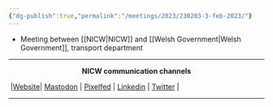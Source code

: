 ```yaml
---
{"dg-publish":true,"permalink":"/meetings/2023/230203-3-feb-2023/"}
---
```



- Meeting between [[NICW\|NICW]] and [[Welsh Government\|Welsh Government]], transport department

***
<p style="text-align: center;font-weight:bold";>NICW communication channels</p>

󠁧 |[Website](https://nationalinfrastructurecommission.wales)| [Mastodon](https://toot.wales/@NICW) | [Pixelfed](https://pix.toot.wales/NICW) | [Linkedin](https://www.linkedin.com/company/26268509/) | [Twitter](https://twitter.com/InfraCommCymru) |
***


